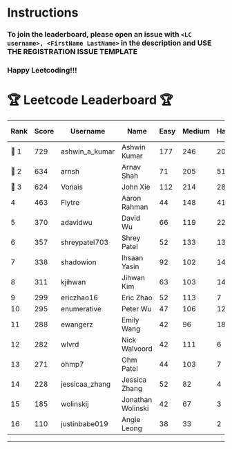 # Instructions
### To join the leaderboard, please open an issue with `<LC username>, <FirstName LastName>` in the description and USE THE REGISTRATION ISSUE TEMPLATE
### Happy Leetcoding!!!


# 🏆 Leetcode Leaderboard 🏆

| Rank | Score | Username       | Name | Easy | Medium | Hard | Problems Solved |
|------|----------------|-----------------|-------------------|--------------|--------------|--------------|--------------|
| 🥇 1 | 729 | ashwin_a_kumar | Ashwin Kumar | 177 | 246 | 20 | 443 |
| 🥈 2 | 634 | arnsh | Arnav Shah | 71 | 205 | 51 | 327 |
| 🥉 3 | 624 | Vonais | John Xie | 112 | 214 | 28 | 354 |
| 4 | 463 | Flytre | Aaron Rahman | 44 | 148 | 41 | 233 |
| 5 | 370 | adavidwu | David Wu | 66 | 119 | 22 | 207 |
| 6 | 357 | shreypatel703 | Shrey Patel | 52 | 133 | 13 | 198 |
| 7 | 338 | shadowion | Ihsaan Yasin | 92 | 102 | 14 | 208 |
| 8 | 311 | kjihwan | Jihwan Kim | 63 | 103 | 14 | 180 |
| 9 | 299 | ericzhao16 | Eric Zhao | 52 | 113 | 7 | 172 |
| 10 | 295 | enumerative | Peter Wu | 47 | 106 | 12 | 165 |
| 11 | 288 | ewangerz | Emily Wang | 42 | 96 | 18 | 156 |
| 12 | 282 | wlvrd | Nick Walvoord | 42 | 111 | 6 | 159 |
| 13 | 271 | ohmp7 | Ohm Patel | 44 | 103 | 7 | 154 |
| 14 | 228 | jessicaa_zhang | Jessica Zhang | 52 | 82 | 4 | 138 |
| 15 | 185 | wolinskij | Jonathan Wolinski | 42 | 67 | 3 | 112 |
| 16 | 110 | justinbabe019 | Angie Leong | 38 | 33 | 2 | 73 |
---